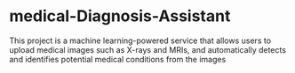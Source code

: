 # medical-Diagnosis-Assistant
This project is a machine learning-powered service that allows users to upload medical images such as X-rays and MRIs, and automatically detects and identifies potential medical conditions from the images
